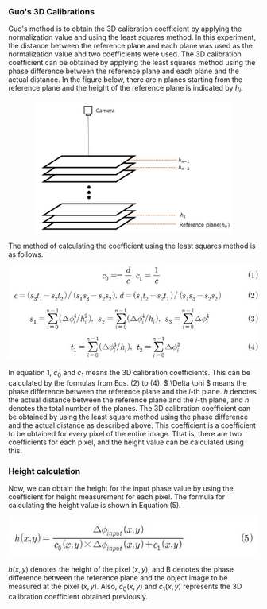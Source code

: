 <!doctype html>
<html>
<head>
  <meta charset="UTF-8">
  <script type="text/javascript" src="http://cdn.mathjax.org/mathjax/latest/MathJax.js?config=TeX-AMS-MML_HTMLorMML"></script>
</head>
<body data-document>&nbsp;</body>
</html>  

### Guo's 3D Calibrations  
Guo's method is to obtain the 3D calibration coefficient by applying the normalization value and using the least squares method. In this experiment, the distance between the reference plane and each plane was used as the normalization value and two coefficients were used. The 3D calibration coefficient can be obtained by applying the least squares method using the phase difference between the reference plane and each plane and the actual distance. In the figure below, there are n planes starting from the reference plane and the height of the reference plane is indicated by $h_i$.  

<p align="center">
 <img src="System.JPG" alt="system" width = "400" display="block" margin="0 auto"  />
</p>


The method of calculating the coefficient using the least squares method is as follows.  
<p align="center">
 <img src="guo's equations.JPG" alt="equation1" width = "600" display="block" margin="0 auto"  />
</p>

In equation 1, $c_0$ and $c_1$ means the 3D calibration coefficients. This can be calculated by the formulas from Eqs. (2) to (4). $ \Delta \phi $ means the phase difference between the reference plane and the $i$-th plane. $h$ denotes the actual distance between the reference plane and the $i$-th plane, and $n$ denotes the total number of the planes. The 3D calibration coefficient can be obtained by using the least square method using the phase difference and the actual distance as described above. This coefficient is a coefficient to be obtained for every pixel of the entire image. That is, there are two coefficients for each pixel, and the height value can be calculated using this.  

### Height calculation  
Now, we can obtain the height for the input phase value by using the coefficient for height measurement for each pixel. The formula for calculating the height value is shown in Equation (5).  

<p align="center">
 <img src="guo's equations2.JPG" alt="equation2" width = "500" display="block" margin="0 auto"  />
</p>

$h(x,y)$ denotes the height of the pixel $(x,y)$, and B denotes the phase difference between the reference plane and the object image to be measured at the pixel $(x,y)$. Also, $c_0(x,y)$ and $c_1(x,y)$ represents the 3D calibration coefficient obtained previously.
